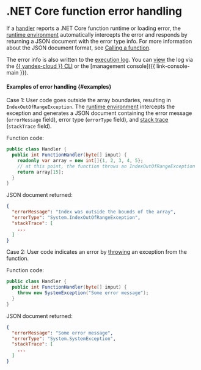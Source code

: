 # .NET Core function error handling

If a [handler](handler.md) reports a .NET Core function runtime or loading error, the [runtime environment](../../concepts/runtime/index.md) automatically intercepts the error and responds by returning a JSON document with the error type info. For more information about the JSON document format, see [Calling a function](../../concepts/function-invoke.md#error).

The error info is also written to the [execution log](logging.md). You can [view](../../operations/function/function-logs.md) the log via the [{{ yandex-cloud }} CLI](../../../cli/index.yaml) or the [management console]({{ link-console-main }}).

#### Examples of error handling {#examples}

Case 1: User code goes outside the array boundaries, resulting in `IndexOutOfRangeException`. The [runtime environment](../../concepts/runtime/index.md) intercepts the exception and generates a JSON document containing the error message (`errorMessage` field), error type (`errorType` field), and [stack trace](https://en.qwe.wiki/wiki/Stack_trace) (`stackTrace` field).

Function code:

```C#
public class Handler {
  public int FunctionHandler(byte[] input) {
    readonly var array = new int[]{1, 2, 3, 4, 5};
    // at this point, the function throws an IndexOutOfRangeException
    return array[15];
  }
}
```

JSON document returned:

```json
{
  "errorMessage": "Index was outside the bounds of the array",
  "errorType": "System.IndexOutOfRangeException",
  "stackTrace": [
    ...
  ]
}
```

Case 2: User code indicates an error by [throwing](https://docs.microsoft.com/en-us/dotnet/csharp/language-reference/keywords/throw) an exception from the function.

Function code:

```C#
public class Handler {
  public int FunctionHandler(byte[] input) {
    throw new SystemException("Some error message");
  }
}
```

JSON document returned:

```json
{
  "errorMessage": "Some error message",
  "errorType": "System.SystemException",
  "stackTrace": [
    ...
  ]
}
```
